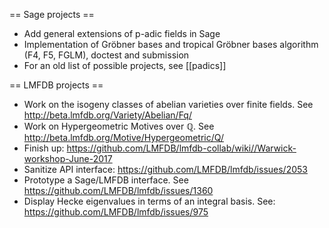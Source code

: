 == Sage projects ==

 * Add general extensions of p-adic fields in Sage
 * Implementation of Gröbner bases and tropical Gröbner bases algorithm (F4, F5, FGLM), doctest and submission
 * For an old list of possible projects, see [[padics]]

== LMFDB projects ==

 * Work on the isogeny classes of abelian varieties over finite fields. See http://beta.lmfdb.org/Variety/Abelian/Fq/
 * Work on Hypergeometric Motives over ℚ. See http://beta.lmfdb.org/Motive/Hypergeometric/Q/
 * Finish up: https://github.com/LMFDB/lmfdb-collab/wiki//Warwick-workshop-June-2017
 * Sanitize API interface: https://github.com/LMFDB/lmfdb/issues/2053
 * Prototype a Sage/LMFDB interface. See https://github.com/LMFDB/lmfdb/issues/1360 
 * Display Hecke eigenvalues in terms of an integral basis. See: https://github.com/LMFDB/lmfdb/issues/975
